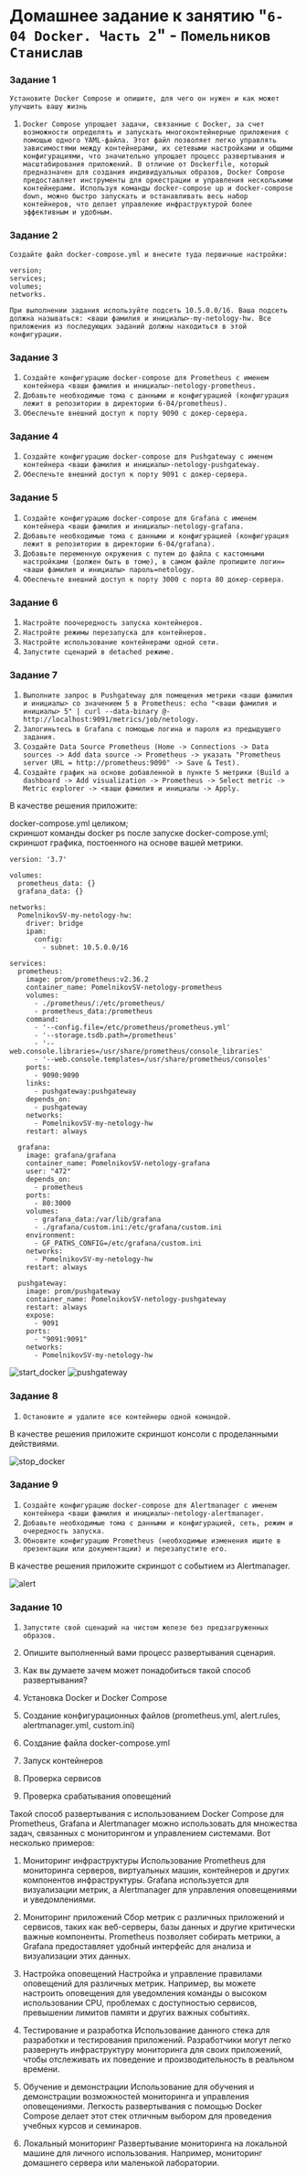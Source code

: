 # Домашнее задание к занятию "`6-04 Docker. Часть 2`" - `Помельников Станислав`


### Задание 1

`Установите Docker Compose и опишите, для чего он нужен и как может улучшить вашу жизнь`

1. `Docker Compose упрощает задачи, связанные с Docker, за счет возможности определять и запускать многоконтейнерные приложения с помощью одного YAML-файла. Этот файл позволяет легко управлять зависимостями между контейнерами, их сетевыми настройками и общими конфигурациями, что значительно упрощает процесс развертывания и масштабирования приложений. В отличие от Dockerfile, который предназначен для создания индивидуальных образов, Docker Compose предоставляет инструменты для оркестрации и управления несколькими контейнерами. Используя команды docker-compose up и docker-compose down, можно быстро запускать и останавливать весь набор контейнеров, что делает управление инфраструктурой более эффективным и удобным.`



### Задание 2

`Создайте файл docker-compose.yml и внесите туда первичные настройки:`

`version;`  
`services;`  
`volumes;`  
`networks.`  

`При выполнении задания используйте подсеть 10.5.0.0/16. Ваша подсеть должна называться: <ваши фамилия и инициалы>-my-netology-hw. Все приложения из последующих заданий должны находиться в этой конфигурации.`


### Задание 3

1. `Создайте конфигурацию docker-compose для Prometheus с именем контейнера <ваши фамилия и инициалы>-netology-prometheus.`
2. `Добавьте необходимые тома с данными и конфигурацией (конфигурация лежит в репозитории в директории 6-04/prometheus).`
3. `Обеспечьте внешний доступ к порту 9090 c докер-сервера.`


### Задание 4

1. `Создайте конфигурацию docker-compose для Pushgateway с именем контейнера <ваши фамилия и инициалы>-netology-pushgateway.`
2. `Обеспечьте внешний доступ к порту 9091 c докер-сервера.`


### Задание 5

1. `Создайте конфигурацию docker-compose для Grafana с именем контейнера <ваши фамилия и инициалы>-netology-grafana.`
2. `Добавьте необходимые тома с данными и конфигурацией (конфигурация лежит в репозитории в директории 6-04/grafana).`
3. `Добавьте переменную окружения с путем до файла с кастомными настройками (должен быть в томе), в самом файле пропишите логин=<ваши фамилия и инициалы> пароль=netology.`
4. `Обеспечьте внешний доступ к порту 3000 c порта 80 докер-сервера.`

### Задание 6

1. `Настройте поочередность запуска контейнеров.`
2. `Настройте режимы перезапуска для контейнеров.`
3. `Настройте использование контейнерами одной сети.`
4. `Запустите сценарий в detached режиме.`


### Задание 7

1. `Выполните запрос в Pushgateway для помещения метрики <ваши фамилия и инициалы> со значением 5 в Prometheus: echo "<ваши фамилия и инициалы> 5" | curl --data-binary @- http://localhost:9091/metrics/job/netology.`
2. `Залогиньтесь в Grafana с помощью логина и пароля из предыдущего задания.`
3. `Cоздайте Data Source Prometheus (Home -> Connections -> Data sources -> Add data source -> Prometheus -> указать "Prometheus server URL = http://prometheus:9090" -> Save & Test).`
4. `Создайте график на основе добавленной в пункте 5 метрики (Build a dashboard -> Add visualization -> Prometheus -> Select metric -> Metric explorer -> <ваши фамилия и инициалы -> Apply.`

В качестве решения приложите:  

docker-compose.yml целиком;  
скриншот команды docker ps после запуске docker-compose.yml;  
скриншот графика, постоенного на основе вашей метрики.  

```
version: '3.7'

volumes:
  prometheus_data: {}
  grafana_data: {}

networks:
  PomelnikovSV-my-netology-hw:
    driver: bridge
    ipam:
      config:
        - subnet: 10.5.0.0/16

services:
  prometheus:
    image: prom/prometheus:v2.36.2
    container_name: PomelnikovSV-netology-prometheus
    volumes:
      - ./prometheus/:/etc/prometheus/
      - prometheus_data:/prometheus
    command:
      - '--config.file=/etc/prometheus/prometheus.yml'
      - '--storage.tsdb.path=/prometheus'
      - '--web.console.libraries=/usr/share/prometheus/console_libraries'
      - '--web.console.templates=/usr/share/prometheus/consoles'
    ports:
      - 9090:9090
    links:
      - pushgateway:pushgateway
    depends_on:
      - pushgateway
    networks:
      - PomelnikovSV-my-netology-hw
    restart: always

  grafana:
    image: grafana/grafana
    container_name: PomelnikovSV-netology-grafana
    user: "472"
    depends_on:
      - prometheus
    ports:
      - 80:3000
    volumes:
      - grafana_data:/var/lib/grafana
      - ./grafana/custom.ini:/etc/grafana/custom.ini
    environment:
      - GF_PATHS_CONFIG=/etc/grafana/custom.ini
    networks:
      - PomelnikovSV-my-netology-hw
    restart: always

  pushgateway:
    image: prom/pushgateway
    container_name: PomelnikovSV-netology-pushgateway
    restart: always
    expose:
      - 9091
    ports:
      - "9091:9091"
    networks:
      - PomelnikovSV-my-netology-hw

```
![start_docker](img/start_docker_compose.jpg)
![pushgateway](img/pushgateway.jpg)

### Задание 8

1. `Остановите и удалите все контейнеры одной командой.`

В качестве решения приложите скриншот консоли с проделанными действиями.

![stop_docker](img/stop_docker_compose.jpg)

### Задание 9

1. `Создайте конфигурацию docker-compose для Alertmanager с именем контейнера <ваши фамилия и инициалы>-netology-alertmanager.`
2. `Добавьте необходимые тома с данными и конфигурацией, сеть, режим и очередность запуска.`
3. `Обновите конфигурацию Prometheus (необходимые изменения ищите в презентации или документации) и перезапустите его.`

В качестве решения приложите скриншот с событием из Alertmanager.  

![alert](img/alert_z9.jpg)

### Задание 10

1. `Запустите свой сценарий на чистом железе без предзагруженных образов.`

1. Опишите выполненный вами процесс развертывания сценария.  
2. Как вы думаете зачем может понадобиться такой способ развертывания?

1. Установка Docker и Docker Compose  
2. Создание конфигурационных файлов (prometheus.yml, alert.rules, alertmanager.yml, custom.ini)  
3. Создание файла docker-compose.yml
4. Запуск контейнеров  
5. Проверка сервисов
6. Проверка срабатывания оповещений
   

Такой способ развертывания с использованием Docker Compose для Prometheus, Grafana и Alertmanager можно использовать для множества задач, связанных с мониторингом и управлением системами. Вот несколько примеров:

1. Мониторинг инфраструктуры
Использование Prometheus для мониторинга серверов, виртуальных машин, контейнеров и других компонентов инфраструктуры. Grafana используется для визуализации метрик, а Alertmanager для управления оповещениями и уведомлениями.

2. Мониторинг приложений
Сбор метрик с различных приложений и сервисов, таких как веб-серверы, базы данных и другие критически важные компоненты. Prometheus позволяет собирать метрики, а Grafana предоставляет удобный интерфейс для анализа и визуализации этих данных.

3. Настройка оповещений
Настройка и управление правилами оповещений для различных метрик. Например, вы можете настроить оповещения для уведомления команды о высоком использовании CPU, проблемах с доступностью сервисов, превышении лимитов памяти и других важных событиях.

4. Тестирование и разработка
Использование данного стека для разработки и тестирования приложений. Разработчики могут легко развернуть инфраструктуру мониторинга для своих приложений, чтобы отслеживать их поведение и производительность в реальном времени.

5. Обучение и демонстрации
Использование для обучения и демонстрации возможностей мониторинга и управления оповещениями. Легкость развертывания с помощью Docker Compose делает этот стек отличным выбором для проведения учебных курсов и семинаров.

6. Локальный мониторинг
Развертывание мониторинга на локальной машине для личного использования. Например, мониторинг домашнего сервера или маленькой лаборатории.


